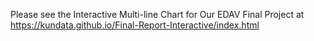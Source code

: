Please see the Interactive Multi-line Chart for Our EDAV Final Project at https://kundata.github.io/Final-Report-Interactive/index.html

